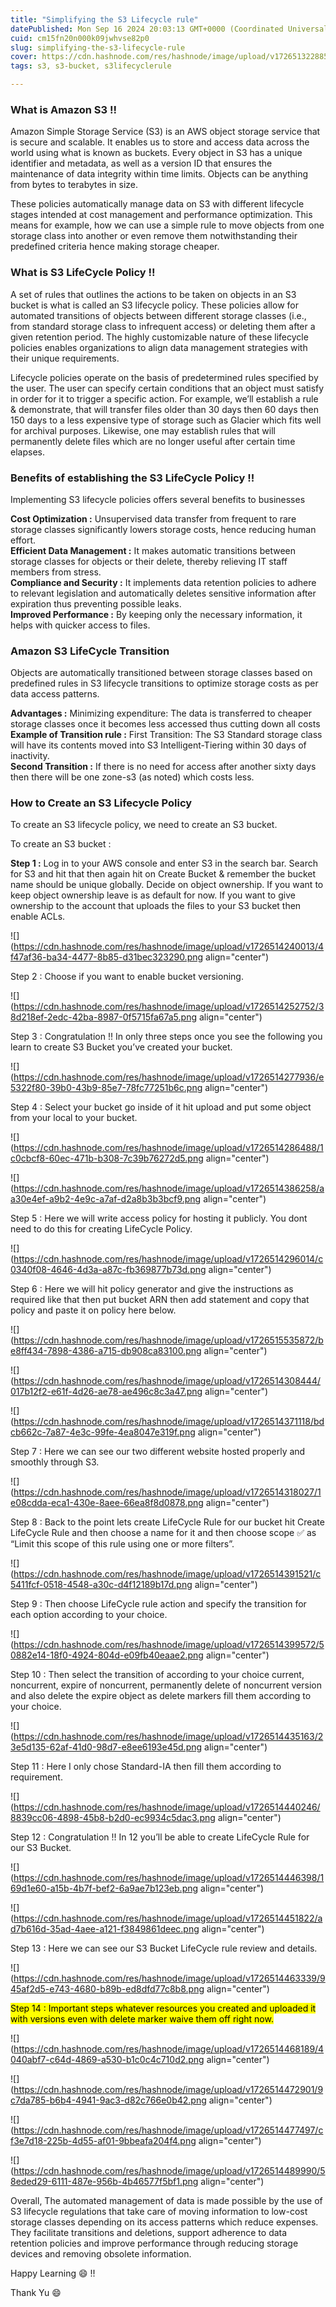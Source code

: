 ```yaml
---
title: "Simplifying the S3 Lifecycle rule"
datePublished: Mon Sep 16 2024 20:03:13 GMT+0000 (Coordinated Universal Time)
cuid: cm15fn20n000k09jwhvse82p0
slug: simplifying-the-s3-lifecycle-rule
cover: https://cdn.hashnode.com/res/hashnode/image/upload/v1726513228858/a37bcace-33fe-4e3a-a81b-a3a316e75821.jpeg
tags: s3, s3-bucket, s3lifecyclerule

---
```


### What is Amazon S3 !!

Amazon Simple Storage Service (S3) is an AWS object storage service that is secure and scalable. It enables us to store and access data across the world using what is known as buckets. Every object in S3 has a unique identifier and metadata, as well as a version ID that ensures the maintenance of data integrity within time limits. Objects can be anything from bytes to terabytes in size.  
  
These policies automatically manage data on S3 with different lifecycle stages intended at cost management and performance optimization. This means for example, how we can use a simple rule to move objects from one storage class into another or even remove them notwithstanding their predefined criteria hence making storage cheaper.

### What is S3 LifeCycle Policy !!

A set of rules that outlines the actions to be taken on objects in an S3 bucket is what is called an S3 lifecycle policy. These policies allow for automated transitions of objects between different storage classes (i.e., from standard storage class to infrequent access) or deleting them after a given retention period. The highly customizable nature of these lifecycle policies enables organizations to align data management strategies with their unique requirements.  
  
Lifecycle policies operate on the basis of predetermined rules specified by the user. The user can specify certain conditions that an object must satisfy in order for it to trigger a specific action. For example, we’ll establish a rule & demonstrate, that will transfer files older than 30 days then 60 days then 150 days to a less expensive type of storage such as Glacier which fits well for archival purposes. Likewise, one may establish rules that will permanently delete files which are no longer useful after certain time elapses.

### Benefits of establishing the S3 LifeCycle Policy !!

Implementing S3 lifecycle policies offers several benefits to businesses

**Cost Optimization :** Unsupervised data transfer from frequent to rare storage classes significantly lowers storage costs, hence reducing human effort.  
**Efficient Data Management :** It makes automatic transitions between storage classes for objects or their delete, thereby relieving IT staff members from stress.  
**Compliance and Security :** It implements data retention policies to adhere to relevant legislation and automatically deletes sensitive information after expiration thus preventing possible leaks.  
**Improved Performance :** By keeping only the necessary information, it helps with quicker access to files.

### Amazon S3 LifeCycle Transition

Objects are automatically transitioned between storage classes based on predefined rules in S3 lifecycle transitions to optimize storage costs as per data access patterns.  
  
**Advantages :** Minimizing expenditure: The data is transferred to cheaper storage classes once it becomes less accessed thus cutting down all costs  
**Example of Transition rule :** First Transition: The S3 Standard storage class will have its contents moved into S3 Intelligent-Tiering within 30 days of inactivity.  
**Second Transition :** If there is no need for access after another sixty days then there will be one zone-s3 (as noted) which costs less.

### How to Create an S3 Lifecycle Policy

To create an S3 lifecycle policy, we need to create an S3 bucket. 

To create an S3 bucket :

**Step 1 :** Log in to your AWS console and enter S3 in the search bar. Search for S3 and hit that then again hit on Create Bucket & remember the bucket name should be unique globally. Decide on object ownership. If you want to keep object ownership leave is as default for now. If you want to give ownership to the account that uploads the files to your S3 bucket then enable ACLs.

![](https://cdn.hashnode.com/res/hashnode/image/upload/v1726514240013/4f47af36-ba34-4477-8b85-d31bec323290.png align="center")

Step 2 : Choose if you want to enable bucket versioning.

![](https://cdn.hashnode.com/res/hashnode/image/upload/v1726514252752/38d218ef-2edc-42ba-8987-0f5715fa67a5.png align="center")

Step 3 : Congratulation !! In only three steps once you see the following you learn to create S3 Bucket you’ve created your bucket.

![](https://cdn.hashnode.com/res/hashnode/image/upload/v1726514277936/e5322f80-39b0-43b9-85e7-78fc77251b6c.png align="center")

Step 4 : Select your bucket go inside of it hit upload and put some object from your local to your bucket.

![](https://cdn.hashnode.com/res/hashnode/image/upload/v1726514286488/1c0cbcf8-60ec-471b-b308-7c39b76272d5.png align="center")

![](https://cdn.hashnode.com/res/hashnode/image/upload/v1726514386258/aa30e4ef-a9b2-4e9c-a7af-d2a8b3b3bcf9.png align="center")

Step 5 : Here we will write access policy for hosting it publicly. You dont need to do this for creating LifeCycle Policy.

![](https://cdn.hashnode.com/res/hashnode/image/upload/v1726514296014/c0340f08-4646-4d3a-a87c-fb369877b73d.png align="center")

Step 6 : Here we will hit policy generator and give the instructions as required like that then put bucket ARN then add statement and copy that policy and paste it on policy here below.

![](https://cdn.hashnode.com/res/hashnode/image/upload/v1726515535872/be8ff434-7898-4386-a715-db908ca83100.png align="center")

![](https://cdn.hashnode.com/res/hashnode/image/upload/v1726514308444/017b12f2-e61f-4d26-ae78-ae496c8c3a47.png align="center")

![](https://cdn.hashnode.com/res/hashnode/image/upload/v1726514371118/bdcb662c-7a87-4e3c-99fe-4ea8047e319f.png align="center")

Step 7 : Here we can see our two different website hosted properly and smoothly through S3.

![](https://cdn.hashnode.com/res/hashnode/image/upload/v1726514318027/1e08cdda-eca1-430e-8aee-66ea8f8d0878.png align="center")

Step 8 : Back to the point lets create LifeCycle Rule for our bucket hit Create LifeCycle Rule and then choose a name for it and then choose scope ✅ as “Limit this scope of this rule using one or more filters”.

![](https://cdn.hashnode.com/res/hashnode/image/upload/v1726514391521/c5411fcf-0518-4548-a30c-d4f12189b17d.png align="center")

Step 9 : Then choose LifeCycle rule action and specify the transition for each option according to your choice.

![](https://cdn.hashnode.com/res/hashnode/image/upload/v1726514399572/50882e14-18f0-4924-804d-e09fb40eaae2.png align="center")

Step 10 : Then select the transition of according to your choice current, noncurrent, expire of noncurrent, permanently delete of noncurrent version and also delete the expire object as delete markers fill them according to your choice.

![](https://cdn.hashnode.com/res/hashnode/image/upload/v1726514435163/23e5d135-62af-41d0-98d7-e8ee6193e45d.png align="center")

Step 11 : Here I only chose Standard-IA then fill them according to requirement.

![](https://cdn.hashnode.com/res/hashnode/image/upload/v1726514440246/8839cc06-4898-45b8-b2d0-ec9934c5dac3.png align="center")

Step 12 : Congratulation !! In 12 you’ll be able to create LifeCycle Rule for our S3 Bucket.

![](https://cdn.hashnode.com/res/hashnode/image/upload/v1726514446398/169d1e60-a15b-4b7f-bef2-6a9ae7b123eb.png align="center")

![](https://cdn.hashnode.com/res/hashnode/image/upload/v1726514451822/ad7b616d-35ad-4aee-a121-f3849861deec.png align="center")

Step 13 : Here we can see our S3 Bucket LifeCycle rule review and details.

![](https://cdn.hashnode.com/res/hashnode/image/upload/v1726514463339/945af2d5-e743-4680-b89b-ed8dfd77c8b8.png align="center")

<mark>Step 14 : Important steps whatever resources you created and uploaded it with versions even with delete marker waive them off right now.</mark>

![](https://cdn.hashnode.com/res/hashnode/image/upload/v1726514468189/4040abf7-c64d-4869-a530-b1c0c4c710d2.png align="center")

![](https://cdn.hashnode.com/res/hashnode/image/upload/v1726514472901/9c7da785-b6b4-4941-9ac3-d82c766e0b42.png align="center")

![](https://cdn.hashnode.com/res/hashnode/image/upload/v1726514477497/cf3e7d18-225b-4d55-af01-9bbeafa204f4.png align="center")

![](https://cdn.hashnode.com/res/hashnode/image/upload/v1726514489990/58eded29-6111-487e-956b-4b46577f5bf1.png align="center")

Overall, The automated management of data is made possible by the use of S3 lifecycle regulations that take care of moving information to low-cost storage classes depending on its access patterns which reduce expenses. They facilitate transitions and deletions, support adherence to data retention policies and improve performance through reducing storage devices and removing obsolete information.

Happy Learning 😄 !!

Thank Yu 😄